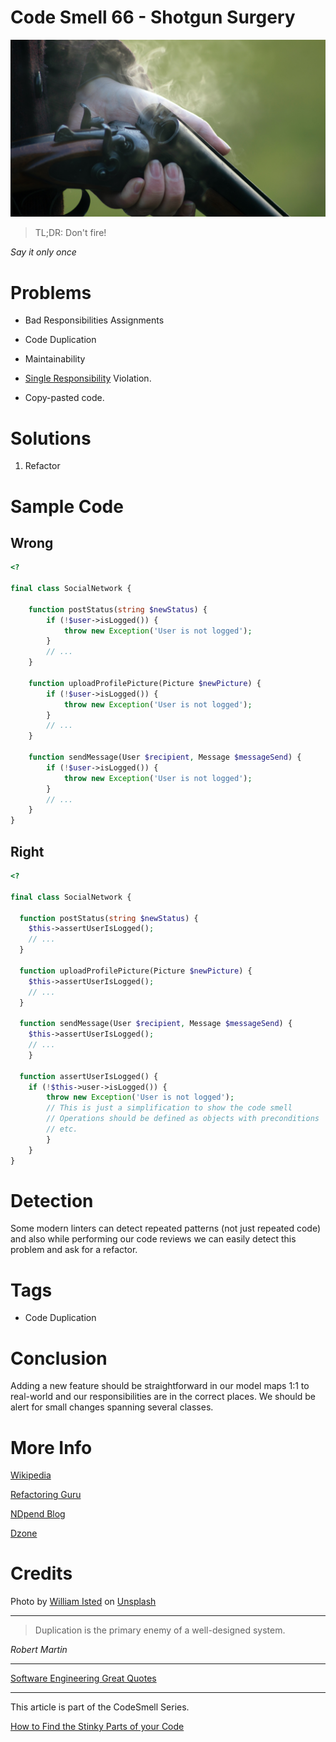 # Code Smell 66 - Shotgun Surgery

![Code Smell 66 - Shotgun Surgery](Code%20Smell%2066%20-%20Shotgun%20Surgery.jpg)

> TL;DR: Don't fire!

*Say it only once*

# Problems

- Bad Responsibilities Assignments
 
- Code Duplication

- Maintainability

- [Single Responsibility](https://en.wikipedia.org/wiki/Single-responsibility_principle) Violation.

- Copy-pasted code.

# Solutions

1. Refactor

# Sample Code

## Wrong

<!-- [Gist Url](https://gist.github.com/mcsee/cb3d9eb1ede5297a16006a1453009867) -->

```php
<?

final class SocialNetwork {

    function postStatus(string $newStatus) {
        if (!$user->isLogged()) {
            throw new Exception('User is not logged');
        }
        // ...
    }

    function uploadProfilePicture(Picture $newPicture) {
        if (!$user->isLogged()) {
            throw new Exception('User is not logged');
        }
        // ...
    }

    function sendMessage(User $recipient, Message $messageSend) {
        if (!$user->isLogged()) {
            throw new Exception('User is not logged');
        }
        // ...
    }
}
```

## Right

<!-- [Gist Url](https://gist.github.com/mcsee/23a8649a28ec56db1d0874c1a32b4fc7) -->

```php
<?

final class SocialNetwork {

  function postStatus(string $newStatus) {
    $this->assertUserIsLogged();
    // ...
  }

  function uploadProfilePicture(Picture $newPicture) {
    $this->assertUserIsLogged();
    // ...
  }

  function sendMessage(User $recipient, Message $messageSend) {
    $this->assertUserIsLogged();
    // ...
    }

  function assertUserIsLogged() {
    if (!$this->user->isLogged()) {
        throw new Exception('User is not logged');
        // This is just a simplification to show the code smell
        // Operations should be defined as objects with preconditions
        // etc.
        }
    }
}
```

# Detection

Some modern linters can detect repeated patterns (not just repeated code) and also while performing our code reviews we can easily detect this problem and ask for a refactor.

# Tags

- Code Duplication

# Conclusion

Adding a new feature should be straightforward in our model maps 1:1 to real-world and our responsibilities are in the correct places. 
We should be alert for small changes spanning several classes.

# More Info

[Wikipedia](https://en.wikipedia.org/wiki/Shotgun_surgery)

[Refactoring Guru](https://refactoring.guru/es/smells/shotgun-surgery)

[NDpend Blog](https://blog.ndepend.com/shotgun-surgery)

[Dzone](https://dzone.com/articles/code-smell-shot-surgery)

# Credits

Photo by [William Isted](https://unsplash.com/@williamisted) on [Unsplash](https://unsplash.com/s/photos/shotgun)
    
* * *

> Duplication is the primary enemy of a well-designed system.

_Robert Martin_
 
* * *
 
[Software Engineering Great Quotes](https://github.com/mcsee/Software-Design-Articles/tree/main/Articles/Quotes/Software%20Engineering%20Great%20Quotes/readme.md)

* * *

This article is part of the CodeSmell Series.

[How to Find the Stinky Parts of your Code](https://github.com/mcsee/Software-Design-Articles/tree/main/Articles/Code%20Smells/How%20to%20Find%20the%20Stinky%20parts%20of%20your%20Code/readme.md)